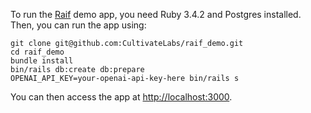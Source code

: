 To run the [Raif](https://github.com/CultivateLabs/raif) demo app, you need Ruby 3.4.2 and Postgres installed. Then, you can run the app using:

```
git clone git@github.com:CultivateLabs/raif_demo.git
cd raif_demo
bundle install
bin/rails db:create db:prepare
OPENAI_API_KEY=your-openai-api-key-here bin/rails s
```

You can then access the app at [http://localhost:3000](http://localhost:3000).
